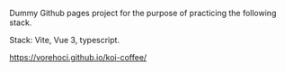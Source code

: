 Dummy Github pages project for the purpose of practicing the following stack.

Stack: Vite, Vue 3, typescript.

https://vorehoci.github.io/koi-coffee/